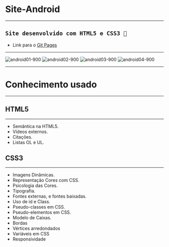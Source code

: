 # Site-Android
***
## `Site desenvolvido com HTML5 e CSS3 🚀`

* Link para o [Git Pages](https://morettegustavo.github.io/Site-Android/)
***
![android01-900](https://user-images.githubusercontent.com/88351614/132096743-a10090bd-e840-4572-a03d-51648f5f463e.jpg)
![android02-900](https://user-images.githubusercontent.com/88351614/132096745-7530778a-8bf0-43a2-a8fa-5d260121c83c.jpg)
![android03-900](https://user-images.githubusercontent.com/88351614/132096750-f2b1b352-02f9-46c9-ba0e-44a942e4ddcb.jpg)
![android04-900](https://user-images.githubusercontent.com/88351614/132096751-654afde7-31bc-4b5a-b49b-018e80bd35f1.jpg)

***
# Conhecimento usado
***
## HTML5
***
* Semântica na HTML5.
* Vídeos externos.
* Citações.
* Listas OL e UL.

## CSS3
***
* Imagens Dinâmicas.
* Representação Cores com CSS.
* Psicologia das Cores.
* Tipografia.
* Fontes externas, e fontes baixadas.
* Uso de id e Class.
* Pseudo-classes em CSS.
* Pseudo-elementos em CSS.
* Modelo de Caixas.
* Bordas
* Vértices arredondados
* Variáveis em CSS
* Responsividade

